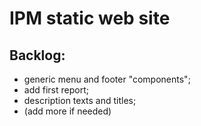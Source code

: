 # IPM static web site

## Backlog:

- generic menu and footer "components";
- add first report;
- description texts and titles;
- (add more if needed)